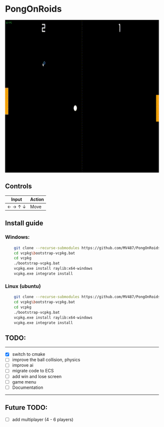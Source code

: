 # PongOnRoids
<p align="center">
    <img src="https://github.com/MV487/PongOnRoids/blob/master/assets/Untitled%20video.gif" alt="GIF" width="800" height="500"  />
</p>

## Controls

| Input                        | Action                |
|-------------------------------|----------------------|
| ←  → ↑ ↓           | Move                           |

## Install guide

### Windows:
```bash
    git clone --recurse-submodules https://github.com/MV487/PongOnRoids.git
    cd vcpkg\bootstrap-vcpkg.bat
    cd vcpkg
    ./bootstrap-vcpkg.bat
    vcpkg.exe install raylib:x64-windows
    vcpkg.exe integrate install
```
### Linux (ubuntu)
```bash
    git clone --recurse-submodules https://github.com/MV487/PongOnRoids.git
    cd vcpkg\bootstrap-vcpkg.bat
    cd vcpkg
    ./bootstrap-vcpkg.bat
    vcpkg.exe install raylib:x64-windows
    vcpkg.exe integrate install
```
## TODO:
---
- [x] switch to cmake
- [ ] improve the ball collision, physics
- [ ] improve ai
- [ ] migrate code to ECS
- [ ] add win and lose screen
- [ ] game menu
- [ ] Documentation

---
## Future TODO:
- [ ] add multiplayer (4 - 6 players)
